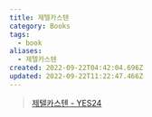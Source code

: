 ```yaml
---
title: 제텔카스텐
category: Books
tags:
  - book
aliases:
  - 제텔카스텐
created: 2022-09-22T04:42:04.696Z
updated: 2022-09-22T11:22:47.466Z
---
```


> [제텔카스텐 - YES24](http://www.yes24.com/Product/Goods/99475214)
